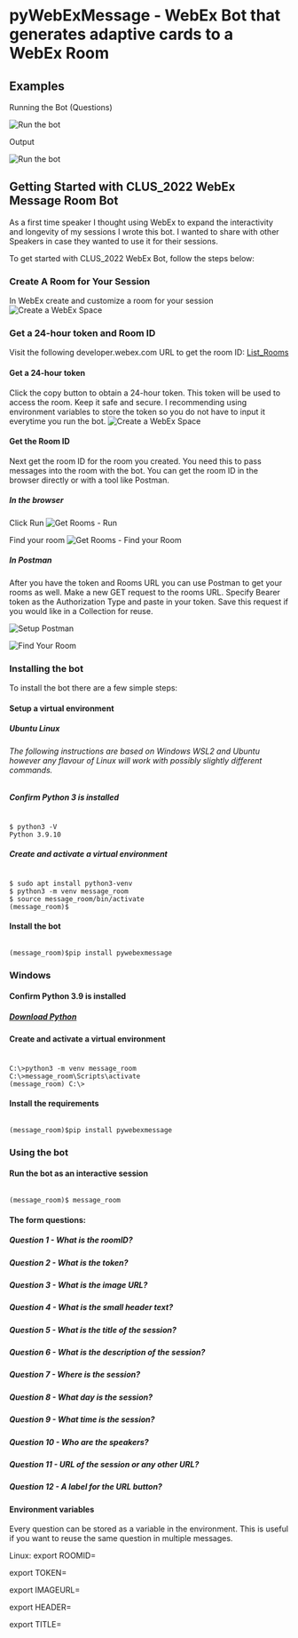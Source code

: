 # pyWebExMessage - WebEx Bot that generates adaptive cards to a WebEx Room

## Examples
Running the Bot (Questions)

![Run the bot](readme/Example001.png)

Output

![Run the bot](readme/Example002.png)

## Getting Started with CLUS_2022 WebEx Message Room Bot
As a first time speaker I thought using WebEx to expand the interactivity and longevity of my sessions I wrote this bot. I wanted to share with other Speakers in case they wanted to use it for their sessions. 

To get started with CLUS_2022 WebEx Bot, follow the steps below:
### Create A Room for Your Session
In WebEx create and customize a room for your session
![Create a WebEx Space](readme/001_create_space.png)

### Get a 24-hour token and Room ID
Visit the following developer.webex.com URL to get the room ID:
[List_Rooms](https://developer.webex.com/docs/api/v1/rooms/list-rooms)

#### Get a 24-hour token
Click the copy button to obtain a 24-hour token. This token will be used to access the room. Keep it safe and secure. I recommending using environment variables to store the token so you do not have to input it everytime you run the bot.
![Create a WebEx Space](readme/002_get_webex_token.png)

#### Get the Room ID
Next get the room ID for the room you created. You need this to pass messages into the room with the bot. You can get the room ID in the browser directly or with a tool like Postman.

##### In the browser 
Click Run
![Get Rooms - Run](readme/003_run_in_browser01.png)

Find your room
![Get Rooms - Find your Room](readme/003_run_in_browser02.png)
##### In Postman
After you have the token and Rooms URL you can use Postman to get your rooms as well. Make a new GET request to the rooms URL. Specify Bearer token as the Authorization Type and paste in your token. Save this request if you would like in a Collection for reuse. 

![Setup Postman](readme/004_run_in_postman01.png)

![Find Your Room](readme/004_run_in_postman02.png)
### Installing the bot
To install the bot there are a few simple steps:
#### Setup a virtual environment
##### Ubuntu Linux 
###### The following instructions are based on Windows WSL2 and Ubuntu however any flavour of Linux will work with possibly slightly different commands.

##### Confirm Python 3 is installed

#####
```console

$ python3 -V
Python 3.9.10

```

##### Create and activate a virtual environment

#####
```console

$ sudo apt install python3-venv
$ python3 -m venv message_room
$ source message_room/bin/activate
(message_room)$

```
#### Install the bot
```console

(message_room)$pip install pywebexmessage

```
### Windows

#### Confirm Python 3.9 is installed
##### [Download Python](https://python.org)
#### Create and activate a virtual environment
#####
```console

C:\>python3 -m venv message_room
C:\>message_room\Scripts\activate
(message_room) C:\>

```
#### Install the requirements
```console

(message_room)$pip install pywebexmessage

```

### Using the bot
#### Run the bot as an interactive session
```console

(message_room)$ message_room

```
#### The form questions:

##### Question 1 - What is the roomID?

##### Question 2 - What is the token?

##### Question 3 - What is the image URL?

##### Question 4 - What is the small header text?

##### Question 5 - What is the title of the session?

##### Question 6 - What is the description of the session?

##### Question 7 - Where is the session?

##### Question 8 - What day is the session?

##### Question 9 - What time is the session?

##### Question 10 - Who are the speakers?

##### Question 11 - URL of the session or any other URL?

##### Question 12 - A label for the URL button?

#### Environment variables

Every question can be stored as a variable in the environment. This is useful if you want to reuse the same question in multiple messages.

Linux:
export ROOMID=<roomID>

export TOKEN=<token>

export IMAGEURL=<imageURL>

export HEADER=<smalltext>

export TITLE=<title>

export DESCRIPTION=<description>

export LOCATION=<location>

export DATE=<date>

export TIME=<time>

export SPEAKERS=<speakers>

export URL=<url>

export URL_LABEL=<url_label>

Windows:
set ROOMID=<roomID>

set TOKEN=<token>

set IMAGEURL=<imageURL>

set HEADER=<smalltext>

set TITLE=<title>

set DESCRIPTION=<description>

set LOCATION=<location>

set DATE=<date>

set TIME=<time>

set SPEAKERS=<speakers>

set URL=<url>

set URL_LABEL=<url_label>